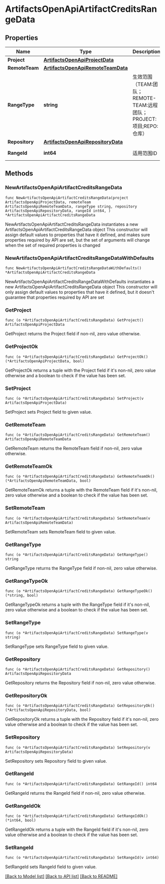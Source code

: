 # ArtifactsOpenApiArtifactCreditsRangeData

## Properties

Name | Type | Description | Notes
------------ | ------------- | ------------- | -------------
**Project** | [**ArtifactsOpenApiProjectData**](ArtifactsOpenApiProjectData.md) |  | 
**RemoteTeam** | [**ArtifactsOpenApiRemoteTeamData**](ArtifactsOpenApiRemoteTeamData.md) |  | 
**RangeType** | **string** | 生效范围（TEAM:团队；REMOTE-TEAM:远程团队；PROJECT:项目;REPO:仓库） | [default to ""]
**Repository** | [**ArtifactsOpenApiRepositoryData**](ArtifactsOpenApiRepositoryData.md) |  | 
**RangeId** | **int64** | 适用范围ID | [default to 0]

## Methods

### NewArtifactsOpenApiArtifactCreditsRangeData

`func NewArtifactsOpenApiArtifactCreditsRangeData(project ArtifactsOpenApiProjectData, remoteTeam ArtifactsOpenApiRemoteTeamData, rangeType string, repository ArtifactsOpenApiRepositoryData, rangeId int64, ) *ArtifactsOpenApiArtifactCreditsRangeData`

NewArtifactsOpenApiArtifactCreditsRangeData instantiates a new ArtifactsOpenApiArtifactCreditsRangeData object
This constructor will assign default values to properties that have it defined,
and makes sure properties required by API are set, but the set of arguments
will change when the set of required properties is changed

### NewArtifactsOpenApiArtifactCreditsRangeDataWithDefaults

`func NewArtifactsOpenApiArtifactCreditsRangeDataWithDefaults() *ArtifactsOpenApiArtifactCreditsRangeData`

NewArtifactsOpenApiArtifactCreditsRangeDataWithDefaults instantiates a new ArtifactsOpenApiArtifactCreditsRangeData object
This constructor will only assign default values to properties that have it defined,
but it doesn't guarantee that properties required by API are set

### GetProject

`func (o *ArtifactsOpenApiArtifactCreditsRangeData) GetProject() ArtifactsOpenApiProjectData`

GetProject returns the Project field if non-nil, zero value otherwise.

### GetProjectOk

`func (o *ArtifactsOpenApiArtifactCreditsRangeData) GetProjectOk() (*ArtifactsOpenApiProjectData, bool)`

GetProjectOk returns a tuple with the Project field if it's non-nil, zero value otherwise
and a boolean to check if the value has been set.

### SetProject

`func (o *ArtifactsOpenApiArtifactCreditsRangeData) SetProject(v ArtifactsOpenApiProjectData)`

SetProject sets Project field to given value.


### GetRemoteTeam

`func (o *ArtifactsOpenApiArtifactCreditsRangeData) GetRemoteTeam() ArtifactsOpenApiRemoteTeamData`

GetRemoteTeam returns the RemoteTeam field if non-nil, zero value otherwise.

### GetRemoteTeamOk

`func (o *ArtifactsOpenApiArtifactCreditsRangeData) GetRemoteTeamOk() (*ArtifactsOpenApiRemoteTeamData, bool)`

GetRemoteTeamOk returns a tuple with the RemoteTeam field if it's non-nil, zero value otherwise
and a boolean to check if the value has been set.

### SetRemoteTeam

`func (o *ArtifactsOpenApiArtifactCreditsRangeData) SetRemoteTeam(v ArtifactsOpenApiRemoteTeamData)`

SetRemoteTeam sets RemoteTeam field to given value.


### GetRangeType

`func (o *ArtifactsOpenApiArtifactCreditsRangeData) GetRangeType() string`

GetRangeType returns the RangeType field if non-nil, zero value otherwise.

### GetRangeTypeOk

`func (o *ArtifactsOpenApiArtifactCreditsRangeData) GetRangeTypeOk() (*string, bool)`

GetRangeTypeOk returns a tuple with the RangeType field if it's non-nil, zero value otherwise
and a boolean to check if the value has been set.

### SetRangeType

`func (o *ArtifactsOpenApiArtifactCreditsRangeData) SetRangeType(v string)`

SetRangeType sets RangeType field to given value.


### GetRepository

`func (o *ArtifactsOpenApiArtifactCreditsRangeData) GetRepository() ArtifactsOpenApiRepositoryData`

GetRepository returns the Repository field if non-nil, zero value otherwise.

### GetRepositoryOk

`func (o *ArtifactsOpenApiArtifactCreditsRangeData) GetRepositoryOk() (*ArtifactsOpenApiRepositoryData, bool)`

GetRepositoryOk returns a tuple with the Repository field if it's non-nil, zero value otherwise
and a boolean to check if the value has been set.

### SetRepository

`func (o *ArtifactsOpenApiArtifactCreditsRangeData) SetRepository(v ArtifactsOpenApiRepositoryData)`

SetRepository sets Repository field to given value.


### GetRangeId

`func (o *ArtifactsOpenApiArtifactCreditsRangeData) GetRangeId() int64`

GetRangeId returns the RangeId field if non-nil, zero value otherwise.

### GetRangeIdOk

`func (o *ArtifactsOpenApiArtifactCreditsRangeData) GetRangeIdOk() (*int64, bool)`

GetRangeIdOk returns a tuple with the RangeId field if it's non-nil, zero value otherwise
and a boolean to check if the value has been set.

### SetRangeId

`func (o *ArtifactsOpenApiArtifactCreditsRangeData) SetRangeId(v int64)`

SetRangeId sets RangeId field to given value.



[[Back to Model list]](../README.md#documentation-for-models) [[Back to API list]](../README.md#documentation-for-api-endpoints) [[Back to README]](../README.md)


